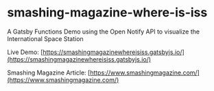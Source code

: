 # smashing-magazine-where-is-iss

A Gatsby Functions Demo using the Open Notify API to visualize the International Space Station

Live Demo: [https://smashingmagazinewhereisiss.gatsbyjs.io/](https://smashingmagazinewhereisiss.gatsbyjs.io/)

Smashing Magazine Article: [https://www.smashingmagazine.com/](https://www.smashingmagazine.com/)
